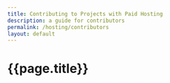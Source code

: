 ```yaml
---
title: Contributing to Projects with Paid Hosting
description: a guide for contributors
permalink: /hosting/contributors
layout: default
---
```


# {{page.title}}

<!-- TODO -->
